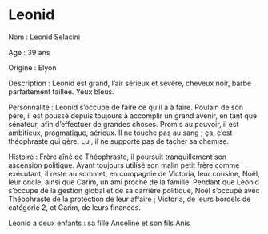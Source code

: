 # Leonid

Nom :  Leonid Selacini

Age : 39 ans

Origine : Elyon

Description : Leonid est grand, l’air sérieux et sévère, cheveux noir, barbe parfaitement taillée. Yeux bleus.

Personnalité : Leonid s’occupe de faire ce qu’il a à faire. Poulain de son père, il est poussé depuis toujours à accomplir un grand avenir, en tant que sénateur, afin d’effectuer de grandes choses. Promis au pouvoir, il est ambitieux, pragmatique, sérieux. Il ne touche pas au sang ; ça, c’est théophraste qui gère. Lui, il ne supporte pas de tacher sa chemise.

Histoire : Frère aîné de Théophraste, il poursuit tranquillement son ascension politique. Ayant toujours utilisé son malin petit frère comme exécutant, il reste au sommet, en compagnie de Victoria, leur cousine, Noël, leur oncle, ainsi que Carim, un ami proche de la famille. Pendant que Leonid s’occupe de la gestion global et de sa carrière politique, Noël s’occupe avec Théophraste de la protection de leur affaire ; Victoria, de leurs bordels de catégorie 2, et Carim, de leurs finances.

Leonid a deux enfants : sa fille Anceline et son fils Anis
